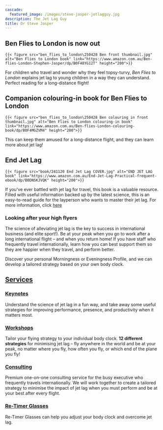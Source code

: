 ```yaml
---
cascade:
  featured_image: /images/steve-jasper-jetlagguy.jpg
description: The Jet Lag Guy
title: Dr Steve Jasper
---
```


## Ben Flies to London is now out

`{{< figure src="ben_flies_to_london\250428 Ben front thumbnail.jpg" alt="Ben Flies to London book" link="https://www.amazon.com.au/Ben-flies-London-Stephen-Jasper/dp/B0F48YG12T" height="200">}}`

For children who travel and wonder why they feel topsy-turvy, _Ben Flies to London_ explains jet lag to young children in a way they can understand. Perfect reading for a long-distance flight!

## Companion colouring-in book for Ben Flies to London

`{{< figure src="ben_flies_to_london\250428 Ben colouring in front thumbnail.jpg" alt="Ben Flies to London colouring-in book" link="https://www.amazon.com.au/Ben-flies-London-colouring-book/dp/B0F4MGZVM4" height="200">}}`

This can keep them amused for a long-distance flight, and they can learn more about jet lag!

## End Jet Lag

`{{< figure src="book/241120 End Jet Lag COVER.jpg" alt="END JET LAG book" link="https://www.amazon.com.au/End-Jet-Lag-Practical-frequent-ebook/dp/B0DNSKJVQK" height="200">}}`

If you've ever battled with jet lag for travel, this book is a valuable resource. Filled with useful information backed up by the latest science, this is an easy-to-read guide for the layperson who wants to master their jet lag. For more information, click [here](https://jetlagguy.com.au/book/)


### Looking after your high flyers

The science of alleviating jet lag is the key to success in international business (and elite sport!). Be at your peak when you go to work after a long international flight – and when you return home! If you have staff who frequently travel internationally, learn how you can best support them so they are happier when they travel, and perform better.

Discover your personal Morningness or Eveningness Profile, and we can develop a tailored strategy based on your own body clock.



## [Services](/consulting)

### [Keynotes](/consulting/keynotes)

Understand the science of jet lag in a fun way, and take away some useful strategies for improving performance, presence, and productivity when it matters most.

### [Workshops](/consulting/workshops)

Tailor your flying strategy to your individual body clock. **12 different strategies** for minimising jet lag – fly anywhere in the world and be at your peak, no matter where you fly, how often you fly, or which end of the plane you fly!

### [Consulting](/consulting)

Premium one-on-one consulting service for the busy executive who frequently travels internationally. We will work together to create a tailored strategy to minimise the impact of jet lag when you must perform and be at your best after every flight.

### [Re-Timer Glasses](/re-timer)

Re-Timer Glasses can help you adjust your body clock and overcome jet lag.
